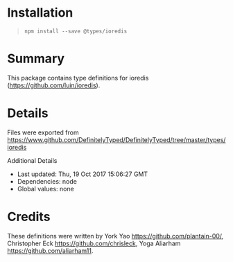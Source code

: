# Installation
> `npm install --save @types/ioredis`

# Summary
This package contains type definitions for ioredis (https://github.com/luin/ioredis).

# Details
Files were exported from https://www.github.com/DefinitelyTyped/DefinitelyTyped/tree/master/types/ioredis

Additional Details
 * Last updated: Thu, 19 Oct 2017 15:06:27 GMT
 * Dependencies: node
 * Global values: none

# Credits
These definitions were written by York Yao <https://github.com/plantain-00/>, Christopher Eck <https://github.com/chrisleck>, Yoga Aliarham <https://github.com/aliarham11>.
